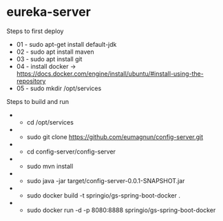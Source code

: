# eureka-server

Steps to first deploy

* 01 - sudo apt-get install default-jdk
* 02 - sudo apt install maven
* 03 - sudo apt install git
* 04 - install docker -> https://docs.docker.com/engine/install/ubuntu/#install-using-the-repository
* 05 - sudo mkdir /opt/services



Steps to build and run
* - cd /opt/services
* - sudo git clone https://github.com/eumagnun/config-server.git
* - cd config-server/config-server
* - sudo mvn install
* - sudo java -jar target/config-server-0.0.1-SNAPSHOT.jar
* - sudo docker build -t springio/gs-spring-boot-docker .
* - sudo docker run -d -p 8080:8888 springio/gs-spring-boot-docker
